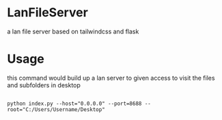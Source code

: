 # LanFileServer
a lan file server based on tailwindcss and flask

# Usage

this command would build up a lan server to given access to visit 
the files and subfolders in desktop

```plant-text

python index.py --host="0.0.0.0" --port=8688 --root="C:/Users/Username/Desktop"

```
